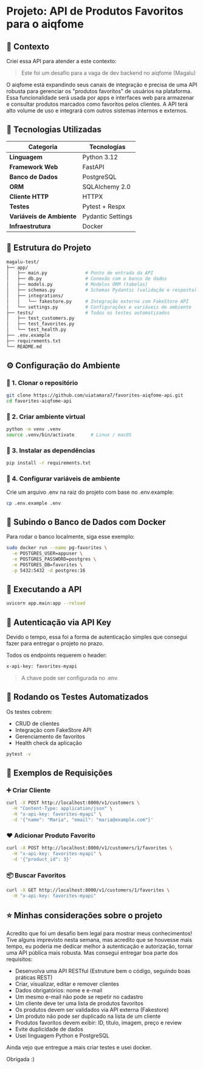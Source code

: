 # Projeto: API de Produtos Favoritos para o aiqfome

## 📅 Contexto
Criei essa API para atender a este contexto:
> Este foi um desafio para a vaga de dev backend no aiqfome (Magalu)

O aiqfome está expandindo seus canais de integração e precisa de uma API robusta para gerenciar os "produtos favoritos" de usuários na plataforma.
Essa funcionalidade será usada por apps e interfaces web para armazenar e consultar produtos marcados como favoritos pelos clientes. A API terá alto volume de uso e integrará com outros sistemas internos e externos.





## 🚀 Tecnologias Utilizadas

| Categoria | Tecnologias |
|------------|-------------|
| **Linguagem** | Python 3.12 |
| **Framework Web** | FastAPI |
| **Banco de Dados** | PostgreSQL |
| **ORM** | SQLAlchemy 2.0 |
| **Cliente HTTP** | HTTPX |
| **Testes** | Pytest + Respx |
| **Variáveis de Ambiente** | Pydantic Settings |
| **Infraestrutura** | Docker |



## 🧱 Estrutura do Projeto

```bash
magalu-test/
├── app/
│   ├── main.py              # Ponto de entrada da API
│   ├── db.py                # Conexão com o banco de dados
│   ├── models.py            # Modelos ORM (tabelas)
│   ├── schemas.py           # Schemas Pydantic (validação e resposta)
│   ├── integrations/
│   │   └── fakestore.py     # Integração externa com FakeStore API
│   └── settings.py          # Configurações e variáveis de ambiente
├── tests/                   # Todos os testes automatizados
│   ├── test_customers.py
│   ├── test_favorites.py
│   └── test_health.py
├── .env.example
├── requirements.txt
└── README.md
```


## ⚙️ Configuração do Ambiente

### 🔹 1. Clonar o repositório

```bash
git clone https://github.com/uiatamara7/favorites-aiqfome-api.git
cd favorites-aiqfome-api
```

### 🔹 2. Criar ambiente virtual

```bash
python -m venv .venv
source .venv/bin/activate      # Linux / macOS
```

### 🔹 3. Instalar as dependências

```bash
pip install -r requirements.txt
```

### 🔹 4. Configurar variáveis de ambiente
Crie um arquivo .env na raiz do projeto com base no .env.example:

```bash
cp .env.example .env
```

## 🐘 Subindo o Banco de Dados com Docker
Para rodar o banco localmente, siga esse exemplo:

```bash
sudo docker run --name pg-favorites \
  -e POSTGRES_USER=appuser \
  -e POSTGRES_PASSWORD=postgres \
  -e POSTGRES_DB=favorites \
  -p 5432:5432 -d postgres:16
```

## 🚀 Executando a API

```bash
uvicorn app.main:app --reload
```

## 🔐 Autenticação via API Key

Devido o tempo, essa foi a forma de autenticação simples que consegui fazer para entregar o projeto no prazo.

Todos os endpoints requerem o header:

```bash
x-api-key: favorites-myapi
```
> A chave pode ser configurada no .env.

## 🧪 Rodando os Testes Automatizados
Os testes cobrem:

* CRUD de clientes
* Integração com FakeStore API
* Gerenciamento de favoritos
* Health check da aplicação

```bash
pytest -v
```

## 🧩 Exemplos de Requisições

### ➕ Criar Cliente
```bash
curl -X POST http://localhost:8000/v1/customers \
  -H "Content-Type: application/json" \
  -H "x-api-key: favorites-myapi" \
  -d '{"name": "Maria", "email": "maria@example.com"}'
```

### ❤️ Adicionar Produto Favorito
```bash
curl -X POST http://localhost:8000/v1/customers/1/favorites \
  -H "x-api-key: favorites-myapi" \
  -d '{"product_id": 3}'
```

### 📦 Buscar Favoritos
```bash
curl -X GET http://localhost:8000/v1/customers/1/favorites \
  -H "x-api-key: favorites-myapi"
```

## ⭐ Minhas considerações sobre o projeto
Acredito que foi um desafio bem legal para mostrar meus conhecimentos! Tive alguns imprevisto nesta semana, mas acredito que se houvesse mais tempo, eu poderia me dedicar melhor à autenticação e autorização, tornar uma API pública mais robusta. Mas consegui entregar boa parte dos requisitos:

* Desenvolva uma API RESTful (Estruture bem o código, seguindo boas práticas REST)
* Criar, visualizar, editar e remover clientes
* Dados obrigatórios: nome e e-mail
* Um mesmo e-mail não pode se repetir no cadastro
* Um cliente deve ter uma lista de produtos favoritos
* Os produtos devem ser validados via API externa (Fakestore)
* Um produto não pode ser duplicado na lista de um cliente
* Produtos favoritos devem exibir: ID, título, imagem, preço e review
* Evite duplicidade de dados
* Usei linguagem Python e PostgreSQL

Ainda vejo que entregue a mais criar testes e usei docker.

Obrigada :) 
